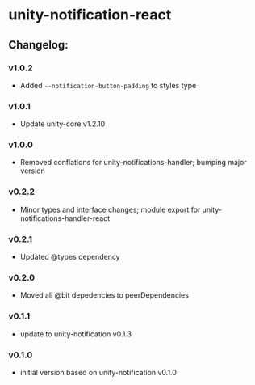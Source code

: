 # unity-notification-react

## Changelog:

### v1.0.2
- Added `--notification-button-padding` to styles type

### v1.0.1
- Update unity-core v1.2.10

### v1.0.0
- Removed conflations for unity-notifications-handler; bumping major version

### v0.2.2
- Minor types and interface changes; module export for unity-notifications-handler-react

### v0.2.1
- Updated @types dependency

### v0.2.0
- Moved all @bit depedencies to peerDependencies

### v0.1.1
- update to unity-notification v0.1.3

### v0.1.0
- initial version based on unity-notification v0.1.0

